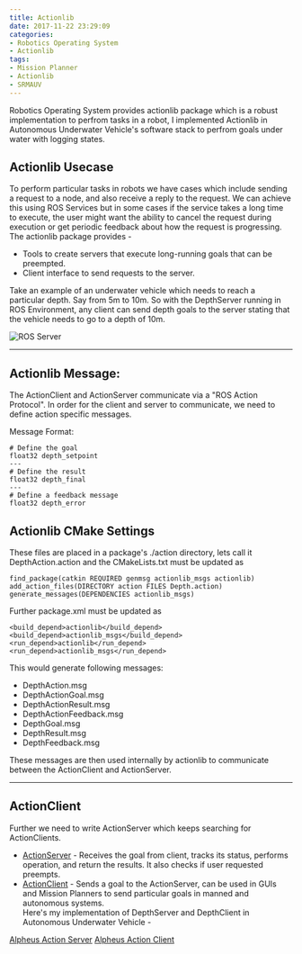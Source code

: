 ```yaml
---
title: Actionlib
date: 2017-11-22 23:29:09
categories:
- Robotics Operating System
- Actionlib
tags:
- Mission Planner
- Actionlib
- SRMAUV
---
```


Robotics Operating System provides actionlib package which is a robust implementation to perfrom tasks in a robot, I implemented Actionlib in Autonomous Underwater Vehicle's software stack to perfrom goals under water with logging states.  

## Actionlib Usecase
To perform particular tasks in robots we have cases which include sending a request to a node, and also receive a reply to the request.
We can achieve this using ROS Services but in some cases if the service takes a long time to execute, the user might want the
ability to cancel the request during execution or get periodic feedback about how the request is progressing. The actionlib package provides -
* Tools to create servers that execute long-running goals that can be preempted.
* Client interface to send requests to the server.  

Take an example of an underwater vehicle which needs to reach a particular depth. Say from 5m to 10m. So with the DepthServer running in ROS Environment, any client can send
depth goals to the server stating that the vehicle needs to go to a depth of 10m.

![ROS Server](http://wiki.ros.org/actionlib?action=AttachFile&do=get&target=client_server_interaction.png)  

---  

## Actionlib Message:  

The ActionClient and ActionServer communicate via a "ROS Action Protocol". In order for the client and server to communicate, we need to define action specific messages.

Message Format:
```
# Define the goal
float32 depth_setpoint
---
# Define the result
float32 depth_final
---
# Define a feedback message
float32 depth_error
```

## Actionlib CMake Settings
These files are placed in a package's ./action directory, lets call it DepthAction.action and the CMakeLists.txt must be updated as
```
find_package(catkin REQUIRED genmsg actionlib_msgs actionlib)
add_action_files(DIRECTORY action FILES Depth.action)
generate_messages(DEPENDENCIES actionlib_msgs)
```
Further package.xml must be updated as
```
<build_depend>actionlib</build_depend>
<build_depend>actionlib_msgs</build_depend>
<run_depend>actionlib</run_depend>
<run_depend>actionlib_msgs</run_depend>
```

This would generate following messages:
* DepthAction.msg
* DepthActionGoal.msg
* DepthActionResult.msg
* DepthActionFeedback.msg
* DepthGoal.msg
* DepthResult.msg
* DepthFeedback.msg

These messages are then used internally by actionlib to communicate between the ActionClient and ActionServer.  

---
## ActionClient
Further we need to write ActionServer which keeps searching for ActionClients.

* [ActionServer](http://wiki.ros.org/actionlib_tutorials/Tutorials/Writing%20a%20Simple%20Action%20Server%20using%20the%20Execute%20Callback%20%28Python%29) - Receives the goal from client, tracks its status, performs operation,  and return the results. It also checks if user requested preempts.
* [ActionClient](http://wiki.ros.org/actionlib_tutorials/Tutorials/Writing%20a%20Simple%20Action%20Client%20%28Python%29) - Sends a goal to the ActionServer, can be used in GUIs and Mission Planners to send particular goals in manned and autonomous systems.  
Here's my implementation of DepthServer and DepthClient in Autonomous Underwater Vehicle -  

[Alpheus Action Server]()
[Alpheus Action Client]()
